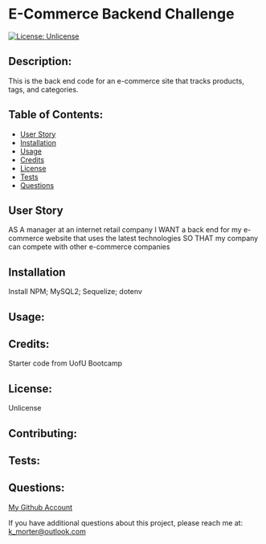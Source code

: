 # E-Commerce Backend Challenge
  [![License: Unlicense](https://img.shields.io/badge/license-Unlicense-blue.svg)](http://unlicense.org/)

  ## Description:
  This is the back end code for an e-commerce site that tracks products, tags, and categories.

  ## Table of Contents:
  * [User Story](#user-story)
  * [Installation](#installation)
  * [Usage](#usage)
  * [Credits](#credits)
  * [License](#license)
  * [Tests](#tests)
  * [Questions](#questions)
  
  ## User Story
  AS A manager at an internet retail company
  I WANT a back end for my e-commerce website that uses the latest technologies
  SO THAT my company can compete with other e-commerce companies

  ## Installation
  Install NPM; MySQL2; Sequelize; dotenv

  ## Usage:
  

  ## Credits:
  Starter code from UofU Bootcamp

  ## License:
  Unlicense

  ## Contributing:
  

  ## Tests:
  

  ## Questions:
  [My Github Account](https://github.com/kaileymorter)

  If you have additional questions about this project, please reach me at: k_morter@outlook.com
